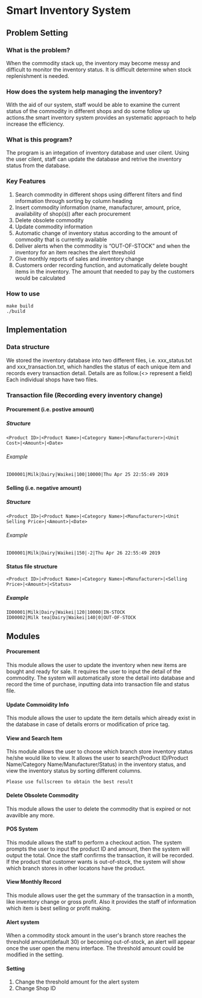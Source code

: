 # Smart Inventory System

## Problem Setting

### What is the problem?
When the commodity stack up, the inventory may become messy and difficult to monitor the inventory status. It is difficult determine when stock replenishment is needed.

### How does the system help managing the inventory?
With the aid of our system, staff would be able to examine the current status of the commodity in different shops and do some follow up actions.the smart inventory system provides an systematic approach to help increase the efficiency.

### What is this program?
The program is an integation of inventory database and user cilent. Using the user cilent, staff can update the database and retrive the inventory status from the database.

### Key Features
1. Search commodity in different shops using different filters and find information through sorting by column heading
2. Insert commodity information (name, manufacturer, amount, price, availability of shop(s)) after each
procurement
3. Delete obsolete commodity
4. Update commodity information
5. Automatic change of inventory status according to the amount of commodity that is currently available
6. Deliver alerts when the commodity is “OUT-OF-STOCK” and when the inventory for an item reaches the alert threshold
7. Give monthly reports of sales and inventory change
8. Customers order recording function, and automatically delete bought items in the inventory. The amount that needed to pay by the customers would be calculated

### How to use

```
make build
./build
```

## Implementation

### Data structure

We stored the inventory database into two different files, i.e. xxx_status.txt and xxx_transaction.txt, which handles the status of each unique item and records every transaction detail. Details are as follow.(<> represent a field)
Each individual shops have two files.

### Transaction file (Recording every inventory change)
#### Procurement (i.e. postive amount)
##### Structure
````
<Product ID>|<Product Name>|<Category Name>|<Manufacturer>|<Unit Cost>|<Amount>|<Date> 
````
###### Example 
````
ID00001|Milk|Dairy|Waikei|100|10000|Thu Apr 25 22:55:49 2019
````
#### Selling (i.e. negative amount)
##### Structure
````
<Product ID>|<Product Name>|<Category Name>|<Manufacturer>|<Unit Selling Price>|<Amount>|<Date> 
````
###### Example 
````
ID00001|Milk|Dairy|Waikei|150|-2|Thu Apr 26 22:55:49 2019
````
#### Status file structure
````
<Product ID>|<Product Name>|<Category Name>|<Manufacturer>|<Selling Price>|<Amount>|<Status>
````
##### Example
````
ID00001|Milk|Dairy|Waikei|120|10000|IN-STOCK
ID00002|Milk tea|Dairy|Waikei|140|0|OUT-OF-STOCK
````

## Modules

#### Procurement 
This module allows the user to update the inventory when new items are bought and ready for sale. 
It requires the user to input the detail of the commodity.
The system will automatically store the detail into database and record the time of purchase, inputting data into transaction file and status file.

#### Update Commoidity Info
This module allows the user to update the item details which already exist in the database in case of details erorrs or modification of price tag.


#### View and Search Item
This module allows the user to choose which branch store inventory status he/she would like to view.
It allows the user to search(Product ID/Product Name/Category Name/Manufacturer/Status) in the inventory status, and view the inventory status by sorting different columns.
````
Please use fullscreen to obtain the best result
````

#### Delete Obsolete Commodity
This module allows the user to delete the commodity that is expired or not avavilble any more.

#### POS System
This module allows the staff to perform a checkout action. 
The system prompts the user to input the product ID and amount, then the system will output the total.
Once the staff confirms the transaction, it will be recorded.
If the product that customer wants is out-of-stock, the system will show which branch stores in other locatons have the product.

#### View Monthly Record
This module allows user the get the summary of the transaction in a month, like inventory change or gross profit.
Also it provides the staff of information which item is best selling or profit making.

#### Alert system
When a commodity stock amount in the user's branch store reaches the threshold amount(default 30) or becoming out-of-stock, an alert will appear once the user open the menu interface. The threshold amount could be modified in the setting.

#### Setting
1. Change the threshold amount for the alert system
2. Change Shop ID

